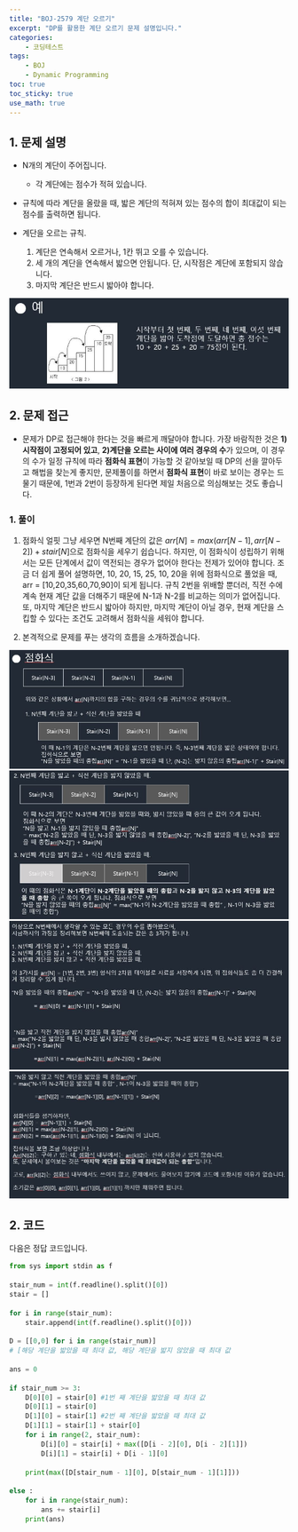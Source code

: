 ```yaml
---
title: "BOJ-2579 계단 오르기"
excerpt: "DP를 활용한 계단 오르기 문제 설명입니다."
categories:
    - 코딩테스트
tags:
    - BOJ
    - Dynamic Programming
toc: true
toc_sticky: true
use_math: true
---
```


## 1. 문제 설명<br/>
* N개의 계단이 주어집니다.
    * 각 계단에는 점수가 적혀 있습니다.

* 규칙에 따라 계단을 올랐을 때, 밟은 계단의 적혀져 있는 점수의 합이 최대값이 되는 점수를 출력하면 됩니다.

* 계단을 오르는 규칙.
    1. 계단은 연속해서 오르거나, 1칸 뛰고 오를 수 있습니다.
    2. 세 개의 계단을 연속해서 밟으면 안됩니다. 단, 시작점은 계단에 포함되지 않습니다.
    3. 마지막 계단은 반드시 밟아야 합니다.

![image1](/assets/images/boj_2579_0.jpg)

## 2. 문제 접근<br/>
* 문제가 DP로 접근해야 한다는 것을 빠르게 깨달아야 합니다.
가장 바람직한 것은 **1)시작점이 고정되어 있고**, **2)계단을 오르는 사이에 여러 경우의 수**가 있으며, 이 경우의 수가 일정 규칙에 따라 **점화식 표현**이 가능할 것 같아보일 때 DP의 선을 깔아두고 해법을 찾는게 좋지만, 문제풀이를 하면서 **점화식 표현**이 바로 보이는 경우는 드물기 때문에, 1번과 2번이 등장하게 된다면 제일 처음으로 의심해보는 것도 좋습니다.


### 1. 풀이
1. 점화식
얼핏 그냥 세우면 N번째 계단의 값은 $arr[N] = max(arr[N-1], arr[N-2]) + stair[N]$으로 점화식을 세우기 쉽습니다.
하지만, 이 점화식이 성립하기 위해서는 모든 단계에서 값이 역전되는 경우가 없어야 한다는 전제가 있어야 합니다.
조금 더 쉽게 풀어 설명하면,
10, 20, 15, 25, 10, 20을 위에 점화식으로 풀었을 때,
arr = [10,20,35,60,70,90]이 되게 됩니다.
규칙 2번을 위배할 뿐더러, 직전 수에 계속 현재 계단 값을 더해주기 때문에 N-1과 N-2를 비교하는 의미가 없어집니다.
또, 마지막 계단은 반드시 밟아야 하지만, 마지막 계단이 아닐 경우, 현재 계단을 스킵할 수 있다는 조건도 고려해서 점화식을 세워야 합니다.

2. 본격적으로 문제를 푸는 생각의 흐름을 소개하겠습니다.

![image2](/assets/images/boj_2579_1.jpg)
![image3](/assets/images/boj_2579_2.jpg)
![image4](/assets/images/boj_2579_3.jpg)
![image5](/assets/images/boj_2579_4.jpg)

## 2. 코드
다음은 정답 코드입니다.
```python
from sys import stdin as f

stair_num = int(f.readline().split()[0])
stair = []

for i in range(stair_num):
    stair.append(int(f.readline().split()[0]))

D = [[0,0] for i in range(stair_num)]
# [해당 계단을 밟았을 때 최대 값, 해당 계단을 밟지 않았을 때 최대 값

ans = 0

if stair_num >= 3:
    D[0][0] = stair[0] #1번 째 계단을 밟았을 때 최대 값
    D[0][1] = stair[0]
    D[1][0] = stair[1] #2번 째 계단을 밟았을 때 최대 값
    D[1][1] = stair[1] + stair[0]
    for i in range(2, stair_num):
        D[i][0] = stair[i] + max([D[i - 2][0], D[i - 2][1]])
        D[i][1] = stair[i] + D[i - 1][0]

    print(max([D[stair_num - 1][0], D[stair_num - 1][1]]))

else :
    for i in range(stair_num):
        ans += stair[i]
    print(ans)
```